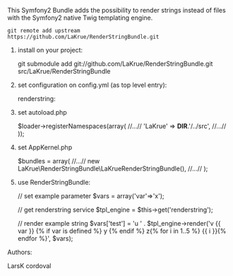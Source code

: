This Symfony2 Bundle adds the possibility to render strings instead of files with the Symfony2 native Twig templating engine.

    git remote add upstream https://github.com/LaKrue/RenderStringBundle.git

1. install on your project:

    git submodule add git://github.com/LaKrue/RenderStringBundle.git src/LaKrue/RenderStringBundle

2. set configuration on config.yml (as top level entry):

    renderstring:

3. set autoload.php

    $loader->registerNamespaces(array(
         //...//
         'LaKrue'          => __DIR__.'/../src',
         //...//
    ));

4. set AppKernel.php

    $bundles = array(
        //...//
        new LaKrue\RenderStringBundle\LaKrueRenderStringBundle(),
        //...//
    );

5. use RenderStringBundle:

    // set example parameter
    $vars = array('var'=>'x');

    // get renderstring service
    $tpl_engine = $this->get('renderstring');

    // render example string
    $vars['test'] = 'u ' . $tpl_engine->render('v {{ var }} {% if var is defined %} y {% endif %} z{% for i in 1..5 %} {{ i }}{% endfor %}', $vars);


Authors:

LarsK
cordoval
